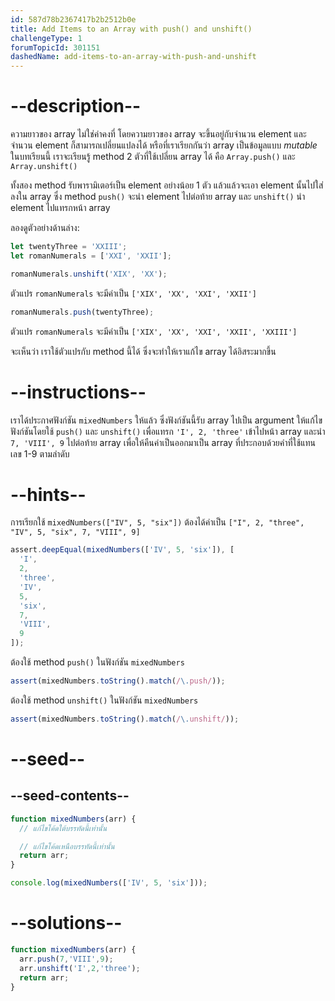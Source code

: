 ```yaml
---
id: 587d78b2367417b2b2512b0e
title: Add Items to an Array with push() and unshift()
challengeType: 1
forumTopicId: 301151
dashedName: add-items-to-an-array-with-push-and-unshift
---
```


# --description--

ความยาวของ array ไม่ใช่ค่าคงที่ โดยความยาวของ array จะขึ้นอยู่กับจำนวน element  และจำนวน element ก็สามารถเปลี่ยนแปลงได้ หรือที่เราเรียกกันว่า array เป็นข้อมูลแบบ <dfn>mutable</dfn> 
ในบทเรียนนี้ เราจะเรียนรู้ method 2 ตัวที่ใช้เปลี่ยน array ได้ คือ `Array.push()` และ `Array.unshift()`

ทั้งสอง method รับพารามิเตอร์เป็น element อย่างน้อย 1 ตัว แล้วแล้วจะเอา element นั้นไปใส่ลงใน array ซึ่ง method `push()` จะนำ element ไปต่อท้าย array และ `unshift()` นำ element ไปแทรกหน้า array 

ลองดูตัวอย่างด้านล่าง:

```js
let twentyThree = 'XXIII';
let romanNumerals = ['XXI', 'XXII'];

romanNumerals.unshift('XIX', 'XX');
```

ตัวแปร `romanNumerals` จะมีค่าเป็น `['XIX', 'XX', 'XXI', 'XXII']`

```js
romanNumerals.push(twentyThree);
```

ตัวแปร `romanNumerals` จะมีค่าเป็น `['XIX', 'XX', 'XXI', 'XXII', 'XXIII']` 

จะเห็นว่า เราใช้ตัวแปรกับ method นี้ได้ ซึ่งจะทำให้เราแก้ไข array ได้อิสระมากขึ้น

# --instructions--

เราได้ประกาศฟังก์ชัน `mixedNumbers` ให้แล้ว ซึ่งฟังก์ชันนี้รับ array ไปเป็น argument 
ให้แก้ไขฟังก์ชันโดยใช้ `push()` และ `unshift()` เพื่อแทรก `'I', 2, 'three'` เข้าไปหน้า array และนำ `7, 'VIII', 9` ไปต่อท้าย array เพื่อให้คืนค่าเป็นออกมาเป็น array ที่ประกอบด้วยคำที่ใช้แทนเลข 1-9 ตามลำดับ

# --hints--

การเรียกใช้ `mixedNumbers(["IV", 5, "six"])` ต้องได้ค่าเป็น `["I", 2, "three", "IV", 5, "six", 7, "VIII", 9]`

```js
assert.deepEqual(mixedNumbers(['IV', 5, 'six']), [
  'I',
  2,
  'three',
  'IV',
  5,
  'six',
  7,
  'VIII',
  9
]);
```

 ต้องใช้ method `push()` ในฟังก์ชัน `mixedNumbers`

```js
assert(mixedNumbers.toString().match(/\.push/));
```

ต้องใช้ method `unshift()` ในฟังก์ชัน `mixedNumbers`

```js
assert(mixedNumbers.toString().match(/\.unshift/));
```

# --seed--

## --seed-contents--

```js
function mixedNumbers(arr) {
  // แก้ไขโค้ดใต้บรรทัดนี้เท่านั้น

  // แก้ไขโค้ดเหนือบรรทัดนี้เท่านั้น
  return arr;
}

console.log(mixedNumbers(['IV', 5, 'six']));
```

# --solutions--

```js
function mixedNumbers(arr) {
  arr.push(7,'VIII',9);
  arr.unshift('I',2,'three');
  return arr;
}
```
